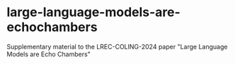 # large-language-models-are-echochambers
Supplementary material to the LREC-COLING-2024 paper "Large Language Models are Echo Chambers"
